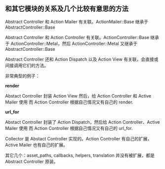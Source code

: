## 和其它模块的关系及几个比较有意思的方法

Abstract Controller 和 Action Mailer 有关联。ActionMailer::Base 继承于 AbstractController::Base

Abstract Controller 和 Action Controller 有关联。ActionController::Base 继承于 ActionController::Metal，然后 ActionController::Metal 又继承于 AbstractController::Base

Abstract Controller 还和 Action Dispatch 以及 Action View 有关联，会直接或间接调用它们的方法。

非常典型的例子：

**render**

Abstact Controller 封装 Action View
然后，给 Action Controller 和 Active Mailer 使用
而 Action Controller 根据自己情况又有自己的 render.

**url_for**

Abstact Controller 封装了 Action Dispatch，然后给 Action Controller、Active Mailer 使用
而 Action Controller 根据自己情况又有自己的 url_for.

Collector 是 Abstact Controller 实现的。Action Controller 有自己的扩展，Active Mailer 也有自己的扩展。

其它几个：asset_paths, callbacks, helpers, translation 并没有被扩展，都是 Abstract Controller 原装。
